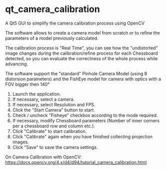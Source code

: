 # qt_camera_calibration
A Qt5 GUI to simplify the camera calibration process using OpenCV

The software allows to create a camera model from scratch or to refine the parameters of a model previously calculated.

The calibration process is "Real Time", you can see how the "undistorted" image changes during the calibration/refine process for each Chessboard detected, so you can evaluate the correctness of the whole process while advancing.

The software support the "standard" Pinhole Camera Model (using 8 distorsion parameters) and the FishEye model for camera with optics with a FOV bigger then 140°

1. Launch the application.
2. If necessary, select a camera.
3. If necessary, select Resolution and FPS.
4. Click the "Start Camera" button to start.
5. Check / uncheck "Fisheye" checkbox according to the mode required.
6. If necessary, modify Chessboard parameters (Number of inner corners per a chessboard row and column etc.).
7. Click "Calibrate" to start calibration.
8. Click "Calibrate" again when you have finished collecting projection images.
9. Click "Save" to save the camera settings.

On Camera Calibration with OpenCV: https://docs.opencv.org/4.x/d4/d94/tutorial_camera_calibration.html
